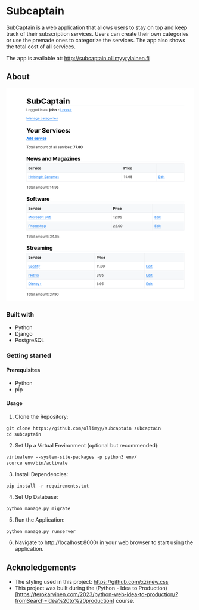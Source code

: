 # Subcaptain

SubCaptain is a web application that allows users to stay on top and keep track of their subscription services. Users can create their own categories or use the premade ones to categorize the services. The app also shows the total cost of all services.

The app is available at: http://subcaptain.ollimyyrylainen.fi

## About
![App Screenshot](/screenshot.png)

### Built with

* Python
* Django
* PostgreSQL

### Getting started

#### Prerequisites

* Python
* pip

#### Usage

1. Clone the Repository:
```
git clone https://github.com/ollimyy/subcaptain subcaptain
cd subcaptain
```

2. Set Up a Virtual Environment (optional but recommended):
```
virtualenv --system-site-packages -p python3 env/
source env/bin/activate
```

3. Install Dependencies:
```
pip install -r requirements.txt
```

4. Set Up Database:
```
python manage.py migrate
```

5. Run the Application:
```
python manage.py runserver
```

6. Navigate to http://localhost:8000/ in your web browser to start using the application.

## Acknoledgements
* The styling used in this project: https://github.com/xz/new.css
* This project was built during the (Python - Idea to Production)[https://terokarvinen.com/2023/python-web-idea-to-production/?fromSearch=idea%20to%20production] course.
